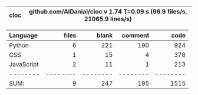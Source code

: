 cloc|github.com/AlDanial/cloc v 1.74  T=0.09 s (96.9 files/s, 21065.9 lines/s)
--- | ---

Language|files|blank|comment|code
:-------|-------:|-------:|-------:|-------:
Python|6|221|190|924
CSS|1|15|4|378
JavaScript|2|11|1|213
--------|--------|--------|--------|--------
SUM:|9|247|195|1515
